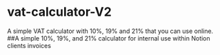 # vat-calculator-V2
A simple VAT calculator with 10%, 19% and 21% that you can use online.
##A simple 10%, 19%, and 21% calculator for internal use within Notion clients invoices
